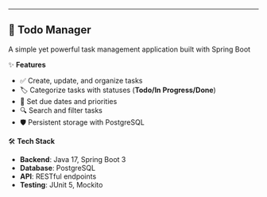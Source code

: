 ---
## 📝 Todo Manager

A simple yet powerful task management application built with Spring Boot

✨ **Features**

* ✅ Create, update, and organize tasks
* 🏷️ Categorize tasks with statuses (**Todo/In Progress/Done**)
* 📅 Set due dates and priorities
* 🔍 Search and filter tasks
* 🛡️ Persistent storage with PostgreSQL

🛠️ **Tech Stack**

* **Backend**: Java 17, Spring Boot 3
* **Database**: PostgreSQL
* **API**: RESTful endpoints
* **Testing**: JUnit 5, Mockito
